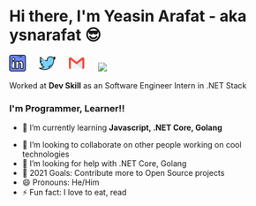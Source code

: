 <h1> Hi there, I'm Yeasin Arafat - aka ysnarafat 😎 </h1>

<p align="left">
<a href="https://www.linkedin.com/in/ysnarafat/" target="_blank"><img src="https://github.com/ysnarafat/ysnarafat/blob/main/assets/linkedin.png?raw=true"  height="30"></a>&nbsp;&nbsp;&nbsp;&nbsp;&nbsp;
<a href="https://twitter.com/MdYeasin10A" target="_blank"><img height="30" src="https://github.com/ysnarafat/ysnarafat/blob/main/assets/twitter.png?raw=true"></a>&nbsp;&nbsp;&nbsp;&nbsp;&nbsp;
<a href="mailto:yeasinarafat10@gmail.com" target="_blank"><img height="30" src="https://github.com/ysnarafat/ysnarafat/blob/main/assets/gmail.png?raw=true"></a>&nbsp;&nbsp;&nbsp;&nbsp;&nbsp;
<a href="https://facebook.com/y32s5n" target="_blank"><img height="30" src="https://github.com/ysnarafat/ysnarafat/blob/main/assets/facebook.png?raw=true"></a>&nbsp;&nbsp;&nbsp;&nbsp;&nbsp;
</p>


<!-- <img src="https://github.com/ysnarafat/ysnarafat/assets/Hi.gif" width="29px"> -->

Worked at <b>Dev Skill</b> as an Software Engineer Intern in .NET Stack 

<!--
**ysnarafat/ysnarafat** is a ✨ _special_ ✨ repository because its `README.md` (this file) appears on your GitHub profile. 
-->

### I'm Programmer, Learner!!

- 🌱 I’m currently learning <b>Javascript, .NET Core, Golang</b> 
<!-- - 🔭 I’m currently working on a project named [Personalized-Job-Board](https://github.com/ysnarafat/Personalized-Job-Board) -->
- 👯 I’m looking to collaborate on other people working on cool technologies
- 🤔 I’m looking for help with .NET Core, Golang
- 🥅 2021 Goals: Contribute more to Open Source projects
- 😄 Pronouns: He/Him
- ⚡ Fun fact: I love to eat, read

<!-- - 📫 How to reach me: ... -->

<!-- - 💬 Ask me about ... -->
<!--- 🔭 I’m currently working on ... -->
<!--
<h3>Things I am skilled with</h3>
<p>
  [<img align="left" alt="Visual Studio Code" width="26px" src="https://raw.githubusercontent.com/github/explore/80688e429a7d4ef2fca1e82350fe8e3517d3494d/topics/visual-studio-code/visual-studio-code.png" />]
[<img align="left" alt="HTML5" width="26px" src="https://raw.githubusercontent.com/github/explore/80688e429a7d4ef2fca1e82350fe8e3517d3494d/topics/html/html.png" />]
[<img align="left" alt="CSS3" width="26px" src="https://raw.githubusercontent.com/github/explore/80688e429a7d4ef2fca1e82350fe8e3517d3494d/topics/css/css.png" />]
[<img align="left" alt="JavaScript" width="26px" src="https://raw.githubusercontent.com/github/explore/80688e429a7d4ef2fca1e82350fe8e3517d3494d/topics/javascript/javascript.png" />]
[<img align="left" alt="React" width="26px" src="https://raw.githubusercontent.com/github/explore/80688e429a7d4ef2fca1e82350fe8e3517d3494d/topics/react/react.png" />]
<img align="left" alt="SQL" width="26px" src="https://raw.githubusercontent.com/github/explore/80688e429a7d4ef2fca1e82350fe8e3517d3494d/topics/sql/sql.png" />]
[<img align="left" alt="MySQL" width="26px" src="https://raw.githubusercontent.com/github/explore/80688e429a7d4ef2fca1e82350fe8e3517d3494d/topics/mysql/mysql.png" />]
[<img align="left" alt="MongoDB" width="26px" src="https://raw.githubusercontent.com/github/explore/80688e429a7d4ef2fca1e82350fe8e3517d3494d/topics/mongodb/mongodb.png" />]
[<img align="left" alt="Git" width="26px" src="https://raw.githubusercontent.com/github/explore/80688e429a7d4ef2fca1e82350fe8e3517d3494d/topics/git/git.png" />]
[<img align="left" alt="GitHub" width="26px" src="https://raw.githubusercontent.com/github/explore/78df643247d429f6cc873026c0622819ad797942/topics/github/github.png" />]
[<img align="left" alt="Terminal" width="26px" src="https://raw.githubusercontent.com/github/explore/80688e429a7d4ef2fca1e82350fe8e3517d3494d/topics/terminal/terminal.png" />]

<!--
  <img alt="React" src="https://img.shields.io/badge/-React-45b8d8?style=flat-square&logo=react&logoColor=white" />
  <img 
  <img alt="Docker" src="https://img.shields.io/badge/-Docker-46a2f1?style=flat-square&logo=docker&logoColor=white" />
-->
  <!--
  <img alt="github actions" src="https://img.shields.io/badge/-Github_Actions-2088FF?style=flat-square&logo=github-actions&logoColor=white" />
  <img alt="redux" src="https://img.shields.io/badge/-Redux-764ABC?style=flat-square&logo=redux&logoColor=white" />
  <img alt="Nodejs" src="https://img.shields.io/badge/-Nodejs-43853d?style=flat-square&logo=Node.js&logoColor=white" />
  -->
  <!--
  <img alt="git" src="https://img.shields.io/badge/-Git-F05032?style=flat-square&logo=git&logoColor=white" />
  <img alt="MongoDB" src="https://img.shields.io/badge/-MongoDB-13aa52?style=flat-square&logo=mongodb&logoColor=white" />
  -->
